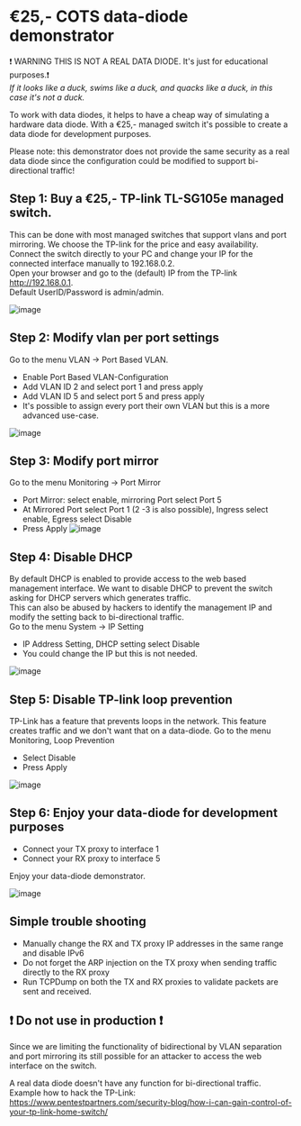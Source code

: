 # €25,- COTS data-diode demonstrator

:exclamation: WARNING THIS IS NOT A REAL DATA DIODE. It's just for educational purposes.:exclamation: <br>
<i>If it looks like a duck, swims like a duck, and quacks like a duck, in this case it's not a duck.</i>

To work with data diodes, it helps to have a cheap way of simulating a hardware data diode. With a €25,- managed switch it's possible to create a 
data diode for development purposes. <br>

Please note: this demonstrator does not provide the same security as a real data diode since the configuration could be modified to support bi-directional traffic!

## Step 1: Buy a €25,- TP-link TL-SG105e managed switch. 
This can be done with most managed switches that support vlans and port mirroring. We choose the TP-link for the price and easy availability. <br>
Connect the switch directly to your PC and change your IP for the connected interface manually to 192.168.0.2. <br>
Open your browser and go to the (default) IP from the TP-link http://192.168.0.1. <br>
Default UserID/Password is admin/admin.<br> 

![image](https://user-images.githubusercontent.com/104058636/191473913-58559b57-3696-435c-aff6-6d4eef8399a0.png)

## Step 2: Modify vlan per port settings
Go to the menu VLAN -> Port Based VLAN. <br>
- Enable Port Based VLAN-Configuration
- Add VLAN ID 2 and select port 1 and press apply
- Add VLAN ID 5 and select port 5 and press apply
- It's possible to assign every port their own VLAN but this is a more advanced use-case.

![image](https://user-images.githubusercontent.com/104058636/191473927-efe1f544-13dd-4451-a903-eacb9821a65c.png)

## Step 3: Modify port mirror
Go to the menu Monitoring -> Port Mirror
- Port Mirror: select enable, mirroring Port select Port 5
- At Mirrored Port select Port 1 (2 -3 is also possible), Ingress select enable, Egress select Disable
- Press Apply
![image](https://user-images.githubusercontent.com/104058636/191473943-0fe849d8-6d76-45df-9663-3d57da09f4b2.png)

## Step 4: Disable DHCP 
By default DHCP is enabled to provide access to the web based management interface. We want to disable DHCP to prevent the switch asking for DHCP servers which generates traffic.<br>
This can also be abused by hackers to identify the management IP and modify the setting back to bi-directional traffic.<br>
Go to the menu System -> IP Setting
- IP Address Setting, DHCP setting select Disable
- You could change the IP but this is not needed.

![image](https://user-images.githubusercontent.com/104058636/191473962-7fe15d02-751c-49ca-aefc-b01e2751a892.png)

## Step 5: Disable TP-link loop prevention
TP-Link has a feature that prevents loops in the network. This feature creates traffic and we don't want that on a data-diode. 
Go to the menu Monitoring, Loop Prevention
- Select Disable
- Press Apply

![image](https://user-images.githubusercontent.com/104058636/191473996-ccb0c431-8a34-4b8e-bea8-b2cc396d95c3.png)

## Step 6: Enjoy your data-diode for development purposes 
- Connect your TX proxy to interface 1 
- Connect your RX proxy to interface 5

Enjoy your data-diode demonstrator. 

![image](https://user-images.githubusercontent.com/104058636/191474016-c051a4ab-8054-4e5b-a6da-2b7bdba0a79d.png)

## Simple trouble shooting
- Manually change the RX and TX proxy IP addresses in the same range and disable IPv6
- Do not forget the ARP injection on the TX proxy when sending traffic directly to the RX proxy
- Run TCPDump on both the TX and RX proxies to validate packets are sent and received.

## :exclamation: Do not use in production :exclamation:
Since we are limiting the functionality of bidirectional by VLAN separation and port mirroring its still possible for an attacker to access the web interface on the switch. <br>

A real data diode doesn't have any function for bi-directional traffic.
Example how to hack the TP-Link: https://www.pentestpartners.com/security-blog/how-i-can-gain-control-of-your-tp-link-home-switch/
